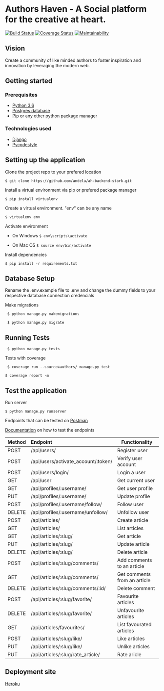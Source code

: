 Authors Haven - A Social platform for the creative at heart.
=======

[![Build Status](https://travis-ci.org/andela/ah-backend-stark.svg?branch=develop)](https://travis-ci.org/andela/ah-backend-stark)
 [![Coverage Status](https://coveralls.io/repos/github/andela/ah-backend-stark/badge.svg?branch=develop)](https://coveralls.io/github/andela/ah-backend-stark?branch=develop)
 [![Maintainability](https://api.codeclimate.com/v1/badges/d85527fb4731c3c3ffb2/maintainability)](https://codeclimate.com/github/andela/ah-backend-stark/maintainability)

## Vision
Create a community of like minded authors to foster inspiration and innovation
by leveraging the modern web.



## Getting started
### Prerequisites
- [Python 3.6](https://www.python.org/getit/)
- [Postgres database]( https://www.postgresql.org/download/)
- [Pip](https://pip.pypa.io/en/stable/reference/pip_download/) or any other python package manager

### Technologies used
- [Django](https://docs.djangoproject.com/en/2.1/) 
- [Pycodestyle](http://pycodestyle.pycqa.org/en/latest/intro.html)

## Setting up the application


Clone the project repo to your prefered location

`$ git clone https://github.com/andela/ah-backend-stark.git`

Install a virtual environment via pip or prefered package manager

`$ pip install virtualenv`

Create a virtual environment. "env" can be any name

`$ virtualenv env`

Activate environment

- On Windows `$ env\scripts\activate`

- On Mac OS `$ source env/bin/activate`

Install dependencies

`$ pip install -r requirements.txt`



## Database Setup

Rename the .env.example file to .env and change the dummy fields to your respective database connection credencials

Make migrations

` $ python manage.py makemigrations`

` $ python manage.py migrate`

## Running Tests
` $ python manage.py tests`

Tests with coverage

` $ coverage run --source=authors/ manage.py test`

`$ coverage report -m`

## Test the application

Run server

`$ python manage.py runserver`

Endpoints that can be tested on [Postman](https://www.getpostman.com/apps)

[Documentation]() on how to test the endpoints

|Method |Endpoint |Functionality  |
|----------|:----------|------------|
| POST  |/api/users/  |Register user  |
|POST | /api/users/activate_account/:token/  | Verify user account|
| POST  |/api/users/login/  |Login a user  |
| GET | /api/user| Get current user|
| GET |/api/profiles/:username/ | Get user profile |
|PUT|/api/profiles/:username/ |Update profile |
|POST|/api/profiles/:username/follow/|Follow user|
|DELETE|/api/profiles/:username/unfollow/|Unfollow user|
|POST|/api/articles/|Create article|
|GET|/api/articles/|List articles |
|GET|/api/articles/:slug/|Get article|
|PUT|/api/articles/:slug/|Update article|
|DELETE|/api/articles/:slug/|Delete article|
|POST|/api/articles/:slug/comments/|Add comments to an article|
|GET|/api/articles/:slug/comments/|Get comments from an article|
|DELETE|/api/articles/:slug/comments/:id/|Delete comment|
|POST|/api/articles/:slug/favorite/|Favourite articles|
|DELETE|/api/articles/:slug/favorite/|Unfavourite articles|
|GET|/api/articles/favourites/|List favourated articles|
|POST|/api/articles/:slug/like/|Like articles|
|PUT|/api/articles/:slug/like/|Unlike articles|
|PUT|/api/articles/:slug/rate_article/|Rate aricle|


## Deployment site

[Heroku](https://ah-backend-stark-staging.herokuapp.com/)